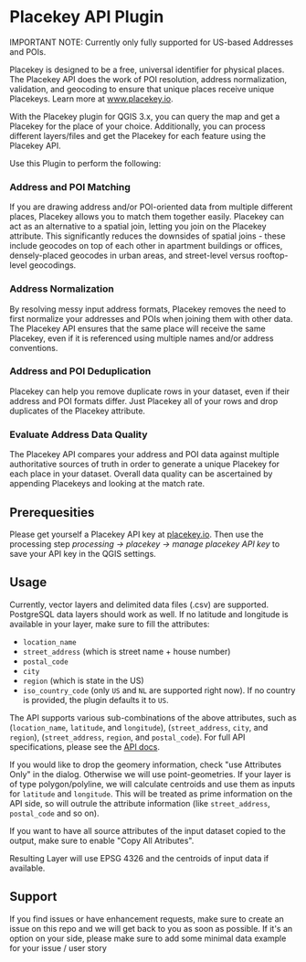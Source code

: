 # Placekey API Plugin

IMPORTANT NOTE: Currently only fully supported for US-based Addresses and POIs.

Placekey is designed to be a free, universal identifier for physical places. The Placekey API does the work of POI resolution, address normalization, validation, and geocoding to ensure that unique places receive unique Placekeys. Learn more at www.placekey.io.

With the Placekey plugin for QGIS 3.x, you can query the map and get a Placekey for the place of your choice. Additionally, you can process different layers/files and get the Placekey for each feature using the Placekey API.

Use this Plugin to perform the following:

### Address and POI Matching

If you are drawing address and/or POI-oriented data from multiple different places, Placekey allows you to match them together easily. Placekey can act as an alternative to a spatial join, letting you join on the Placekey attribute. This significantly reduces the downsides of spatial joins - these include geocodes on top of each other in apartment buildings or offices, densely-placed geocodes in urban areas, and street-level versus rooftop-level geocodings.

### Address Normalization

By resolving messy input address formats, Placekey removes the need to first normalize your addresses and POIs when joining them with other data. The Placekey API ensures that the same place will receive the same Placekey, even if it is referenced using multiple names and/or address conventions.

### Address and POI Deduplication

Placekey can help you remove duplicate rows in your dataset, even if their address and POI formats differ. Just Placekey all of your rows and drop duplicates of the Placekey attribute.

### Evaluate Address Data Quality

The Placekey API compares your address and POI data against multiple authoritative sources of truth in order to generate a unique Placekey for each place in your dataset. Overall data quality can be ascertained by appending Placekeys and looking at the match rate. 


## Prerequesities
Please get yourself a Placekey API key at <a href="https://www.placekey.io/">placekey.io</a>. Then use the processing step <i>processing -> placekey -> manage placekey API key</i> to save your API key in the QGIS settings.

## Usage

Currently, vector layers and delimited data files (.csv) are supported. PostgreSQL data layers should work as well. If no latitude and longitude is available in your layer, make sure to fill the attributes:
- `location_name`
- `street_address` (which is street name + house number)
- `postal_code`
- `city`
- `region` (which is state in the US)
- `iso_country_code` (only `US` and `NL` are supported right now). If no country is provided, the plugin defaults it to `US`.

The API supports various sub-combinations of the above attributes, such as (`location_name`, `latitude`, and `longitude`), (`street_address`, `city`, and `region`), (`street_address`, `region`, and `postal_code`). For full API specifications, please see the <a href="https://docs.placekey.io/">API docs</a>.

If you would like to drop the geomery information, check "use Attributes Only" in the dialog. Otherwise we will use point-geometries. If your layer is of type polygon/polyline, we will calculate centroids and use them as inputs for `latitude` and `longitude`. This will be treated as prime information on the API side, so will outrule the attribute information (like `street_address`, `postal_code` and so on). 

If you want to have all source attributes of the input dataset copied to the output, make sure to enable "Copy All Atributes".

Resulting Layer will use EPSG 4326 and the centroids of input data if available.

## Support
If you find issues or have enhancement requests, make sure to create an issue on this repo and we will get back to you as soon as possible. If it's an option on your side, please make sure to add some minimal data example for your issue / user story
